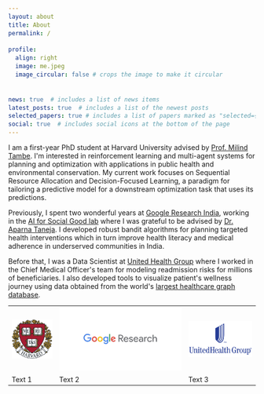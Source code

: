 ```yaml
---
layout: about
title: About
permalink: /

profile:
  align: right
  image: me.jpeg
  image_circular: false # crops the image to make it circular


news: true  # includes a list of news items
latest_posts: true  # includes a list of the newest posts
selected_papers: true # includes a list of papers marked as "selected={true}"
social: true  # includes social icons at the bottom of the page
---
```

I am a first-year PhD student at Harvard University advised by [Prof. Milind Tambe](https://teamcore.seas.harvard.edu/tambe). I'm interested in reinforcement learning and multi-agent systems for planning and optimization with applications in public health and environmental conservation. My current work focuses on Sequential Resource Allocation and Decision-Focused Learning, a paradigm for tailoring a predictive model for a downstream optimization task that uses its predictions.

Previously, I spent two wonderful years at [Google Research India](https://research.google/locations/india/), working in the [AI for Social Good lab](https://blog.google/technology/ai/30-new-ai-for-social-good-projects/) where I was grateful to be advised by [Dr. Aparna Taneja](https://research.google/people/aparna-taneja/). I developed robust bandit algorithms for planning targeted health interventions which in turn improve health literacy and medical adherence in underserved communities in India. 

Before that, I was a Data Scientist at [United Health Group](https://www.unitedhealthgroup.com/people-and-businesses/businesses/optum.html) where I worked in the Chief Medical Officer's team for modeling readmission risks for millions of beneficiaries. I also developed tools to visualize patient's wellness journey using data obtained from the world's [largest healthcare graph database](https://info.tigergraph.com/keynote-edward-sverdlin).

<style>
  .custom-table {
  border-collapse: collapse;
}

.custom-table td {
  border: none;
}
</style>
<table>
  <tr>
    <td><img src="/assets/img/Harvard_University_shield.png" style="width: 120px" alt="Image 1"></td>
    <td><img src="/assets/img/google-ai-meta-removebg-preview.png" style="width: 400px" alt="Image 2"></td>
    <td><img src="/assets/img/UnitedHealth-Group-Logo-1977.png" style="width: 200px" alt="Image 3"></td>
  </tr>
  <tr>
    <td>Text 1</td>
    <td>Text 2</td>
    <td>Text 3</td>
  </tr>
</table>

